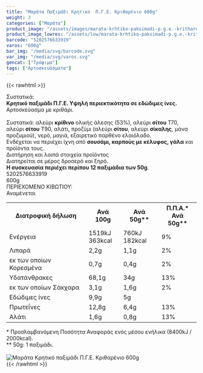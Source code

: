 ```yaml
---
title: "Μαράτα Παξιμάδι Κρητικό  Π.Γ.Ε. Κριθαρένιο 600g"
weight: 3
categories: ["Μαράτα"]
product_image: "/assets/images/marata-krhtiko-paksimadi-p.g.e.-kritharenio-600g.jpg"
product_image_lowres: "/assets/low/marata-krhtiko-paksimadi-p.g.e.-kritharenio-600g.jpg"
barcode: "5202576633919"
varos: "600g"
bar_img: "/media/svg/barcode.svg"
var_img: "/media/svg/varos.svg"
gencat: ["Τρόφιμα"]
tags: ["Αρτοσκευάσματα"]
---
```

{{< rawhtml >}}

<div class="sload300"><div class="product"><div id="sistatika">Συστατικά:</div><div class="alltext"><b>Κρητικό παξιμάδι Π.Γ.Ε. Υψηλή περιεκτικότητα σε εδώδιμες ίνες.</b><br>Αρτοσκεύασμα με κριθάρι.<br><br>Συστατικά: αλεύρι <b>κρίθινο</b> ολικής άλεσης (53%), αλεύρι <b>σίτου</b> Τ70, αλεύρι <b>σίτου</b> Τ90, αλάτι, προζύμι (αλεύρι <b>σίτου</b>, αλεύρι <b>σίκαλης</b>, μάνα προζυμιού), νερό, μαγιά, εξαιρετικό παρθένο ελαιόλαδο.<br>Ενδέχεται να περιέχει ίχνη από <b>σουσάμι, καρπούς με κέλυφος, γάλα</b> και προϊόντα τους.</div><div id="loipa">Διατήρηση και λοιπά στοιχεία προϊόντος</div><div class="alltext">Διατηρείται σε μέρος δροσερό και ξηρό.<br><b>H συσκευασία περιέχει περίπου 12 παξιμάδια των 50g</b>.</div><div id="barcode"><div id="barimage1"></div><span id="bartext">5202576633919</span></div><div id="varos"><div id="varosimage1"></div><span id="varostext">600g</span></div><div id="kivotio">ΠΕΡΙΕΧΟΜΕΝΟ ΚΙΒΩΤΙΟΥ:<br>Αναμένεται</div><div class="tabout"><table id="diatable"><tbody><tr><th>Διατροφική δήλωση</th><th>Ανά 100g</th><th>Ανά 50g**</th><th>Π.Π.Α.*<br>Ανά 50g**</th></tr><tr><td class="texr2">Ενέργεια</td><td class="texr">1519kJ<br>363kcal</td><td class="texr">760kJ<br>182kcal</td><td class="texr">9%</td></tr><tr><td class="texr2">Λιπαρά</td><td class="texr">2,2g</td><td class="texr">1,1g</td><td class="texr">2%</td></tr><tr><td class="gray">εκ των οποίων Κορεσµένα</td><td class="gray2">0,7g</td><td class="gray2">0,4g</td><td class="gray2">2%</td></tr><tr><td class="texr2">Yδατάνθρακες</td><td class="texr">68,1g</td><td class="texr">34g</td><td class="texr">13%</td></tr><tr><td class="gray">εκ των οποίων Σάκχαρα</td><td class="gray2">3,1g</td><td class="gray2">1,6g</td><td class="gray2">2%</td></tr><tr><td class="texr2">Eδώδιμες ίνες</td><td class="texr">9,9g</td><td class="texr">5g</td><td class="texr"></td></tr><tr><td class="texr2">Πρωτεΐνες</td><td class="texr">12,8g</td><td class="texr">6,4g</td><td class="texr">13%</td></tr><tr><td class="texr2">Αλάτι</td><td class="texr">1,6g</td><td class="texr">0,8g</td><td class="texr">13%</td></tr></tbody></table></div><div class="alltext">* Προσλαμβανόμενη Ποσότητα Αναφοράς ενός μέσου ενήλικα (8400kJ / 2000kcal).<br>** 50g: 1 παξιμάδι.</div><br><div class="pimg"><img alt="Μαράτα Κρητικό παξιμάδι Π.Γ.Ε. Κριθαρένιο 600g" title="Μαράτα Κρητικό παξιμάδι Π.Γ.Ε. Κριθαρένιο 600g" src="/assets/images/marata-krhtiko-paksimadi-p.g.e.-kritharenio-600g.jpg"></div></div></div>
{{< /rawhtml >}}


